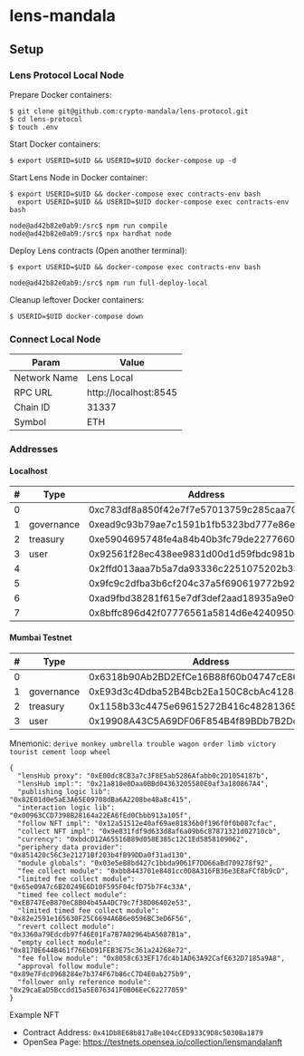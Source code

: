 # lens-mandala

## Setup

### Lens Protocol Local Node

Prepare Docker containers:

```
$ git clone git@github.com:crypto-mandala/lens-protocol.git
$ cd lens-protocol
$ touch .env
```

Start Docker containers:

```
$ export USERID=$UID && USERID=$UID docker-compose up -d
```

Start Lens Node in Docker container:

```
$ export USERID=$UID && docker-compose exec contracts-env bash
  export USERID=$UID && USERID=$UID docker-compose exec contracts-env bash

node@ad42b82e0ab9:/src$ npm run compile
node@ad42b82e0ab9:/src$ npx hardhat node
```

Deploy Lens contracts (Open another terminal):

```
$ export USERID=$UID && docker-compose exec contracts-env bash

node@ad42b82e0ab9:/src$ npm run full-deploy-local
```

Cleanup leftover Docker containers:

```
$ USERID=$UID docker-compose down
```

### Connect Local Node

| Param        | Value                 |
| ------------ | --------------------- |
| Network Name | Lens Local            |
| RPC URL      | http://localhost:8545 |
| Chain ID     | 31337                 |
| Symbol       | ETH                   |

### Addresses

#### Localhost

| #   | Type       | Address                                    | Private Key                                                        |
| --- | ---------- | ------------------------------------------ | ------------------------------------------------------------------ |
| 0   |            | 0xc783df8a850f42e7f7e57013759c285caa701eb6 | 0xc5e8f61d1ab959b397eecc0a37a6517b8e67a0e7cf1f4bce5591f3ed80199122 |
| 1   | governance | 0xead9c93b79ae7c1591b1fb5323bd777e86e150d4 | 0xd49743deccbccc5dc7baa8e69e5be03298da8688a15dd202e20f15d5e0e9a9fb |
| 2   | treasury   | 0xe5904695748fe4a84b40b3fc79de2277660bd1d3 | 0x23c601ae397441f3ef6f1075dcb0031ff17fb079837beadaf3c84d96c6f3e569 |
| 3   | user       | 0x92561f28ec438ee9831d00d1d59fbdc981b762b2 | 0xee9d129c1997549ee09c0757af5939b2483d80ad649a0eda68e8b0357ad11131 |
| 4   |            | 0x2ffd013aaa7b5a7da93336c2251075202b33fb2b | 0x87630b2d1de0fbd5044eb6891b3d9d98c34c8d310c852f98550ba774480e47cc |
| 5   |            | 0x9fc9c2dfba3b6cf204c37a5f690619772b926e39 | 0x275cc4a2bfd4f612625204a20a2280ab53a6da2d14860c47a9f5affe58ad86d4 |
| 6   |            | 0xad9fbd38281f615e7df3def2aad18935a9e0ffee | 0xaee25d55ce586148a853ca83fdfacaf7bc42d5762c6e7187e6f8e822d8e6a650 |
| 7   |            | 0x8bffc896d42f07776561a5814d6e4240950d6d3a | 0xa2e0097c961c67ec197b6865d7ecea6caffc68ebeb00e6050368c8f67fc9c588 |

#### Mumbai Testnet

| #   | Type       | Address                                    | Private Key                                                        |
| --- | ---------- | ------------------------------------------ | ------------------------------------------------------------------ |
| 0   |            | 0x6318b90Ab2BD2EfCe16B88f60b04747cE86ac185 | 0x390fc9c6368251426530e000fddda6f5129a494dcc3c51b5c2dc0d4d875a0fa6 |
| 1   | governance | 0xE93d3c4Ddba52B4Bcb2Ea150C8cbAc412890486b | 0xe1f22d18c216702657928a69c6914dac176b054480094c1673ffddd12e60f792 |
| 2   | treasury   | 0x1158b33c4475e69615272B416c48281365FfFC71 | 0x61938fd49ffe065d8a95efb64e354b5e332f879611a46a288948a50eb8e95ac9 |
| 3   | user       | 0x19908A43C5A69DF06F854B4f89BDb7B2DcA7746d | 0x87781e21054c1addaf03036514a253c91229ec46b0cb4ae8f74862cbff5fea11 |

Mnemonic: `derive monkey umbrella trouble wagon order limb victory tourist cement loop wheel`

```
{
  "lensHub proxy": "0xE00dc8CB3a7c3F8E5ab5286Afabb0c2D1054187b",
  "lensHub impl:": "0x21a810e0Daa0BBd04363205580E0af3a180867A4",
  "publishing logic lib": "0x82E01d0e5aE3A65E09708dBa6A2208be48a8c415",
  "interaction logic lib": "0x00963CCD7398B28164a22EA6fEd0Cbbb913a105f",
  "follow NFT impl": "0x12a51512e40af69ae81836b0f196f0f0b087cfac",
  "collect NFT impl": "0x9e831fdf9d633d8af6a09b6c87871321d02710cb",
  "currency": "0xbdcD12A65516B89d058E385c12C1Ed5858109062",
  "periphery data provider": "0x851420c56C3e21271Bf203b4fB99DDa0f31ad130",
  "module globals": "0x03e5eB8bd427c1bbda9061F7DD66aBd709278f92",
  "fee collect module": "0xbb8443701e8401cc0D8A316FB36e3E8aFCf8b9cD",
  "limited fee collect module": "0x65e09A7c6B20249E6D10F595F04cfD75b7F4c33A",
  "timed fee collect module": "0xEB747EeB870eC8B04b45A4DC79c7f38D06402e53",
  "limited timed fee collect module": "0x82e2591e165630F25C6694A6B6e0596BC3eD6F56",
  "revert collect module": "0x3360a79Edcdb97f46E01Fa7B7A02964bA5687B1a",
  "empty collect module": "0x8170E644B461f76EbD91FEB3E75c361a24268e72",
  "fee follow module": "0x8058c633EF17dc4b1AD63A92CafE632D7185a9A8",
  "approval follow module": "0x89e7Fdc0968284e7b374F67b86cC7D4E0ab275b9",
  "follower only reference module": "0x29caEaD5Bccdd15a5E076341F0B06EeC62277059"
}
```

Example NFT

- Contract Address: `0x41Db8E68b817aBe104cCED933C9D8c5030Ba1879`
- OpenSea Page: https://testnets.opensea.io/collection/lensmandalanft
